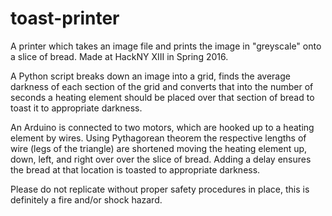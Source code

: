 # toast-printer

A printer which takes an image file and prints the image in "greyscale" onto a slice of bread. Made at HackNY XIII in Spring 2016.

A Python script breaks down an image into a grid, finds the average darkness of each section of the grid and converts that into the number of seconds a heating element should be placed over that section of bread to toast it to appropriate darkness.

An Arduino is connected to two motors, which are hooked up to a heating element by wires. Using Pythagorean theorem the respective lengths of wire (legs of the triangle) are shortened moving the heating element up, down, left, and right over over the slice of bread. Adding a delay ensures the bread at that location is toasted to appropriate darkness.

Please do not replicate without proper safety procedures in place, this is definitely a fire and/or shock hazard.
